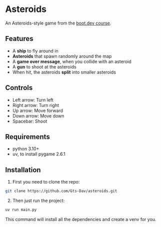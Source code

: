 # Asteroids

An Asteroids-style game from the [boot.dev course](https://www.boot.dev/courses/build-asteroids-python).

## Features

- A __ship__ to fly around in
- __Asteroids__ that spawn randomly around the map
- A __game over message__, when you collide with an asteroid
- A __gun__ to shoot at the asteroids
- When hit, the asteroids __split__ into smaller asteroids

## Controls

- Left arrow: Turn left
- Right arrow: Turn right
- Up arrow: Move forward
- Down arrow: Move down
- Spacebar: Shoot

## Requirements

- python 3.10+
- uv, to install pygame 2.6.1

## Installation

1. First you need to clone the repo:

```sh
git clone https://github.com/Gts-Dav/asteroids.git
```


2. Then just run the project:

```sh
uv run main.py
```
This command will install all the dependencies and create a venv for you.
